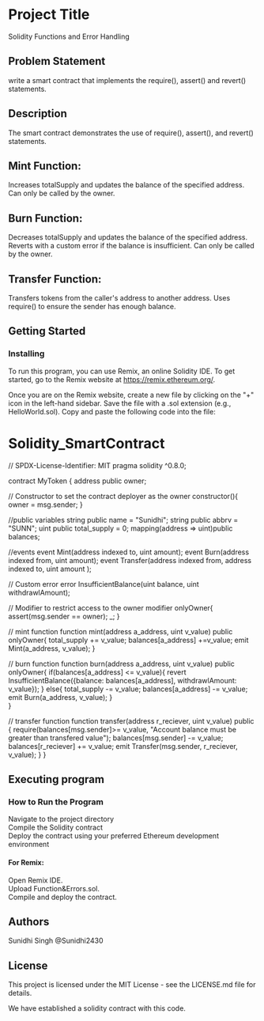 # Project Title  
Solidity Functions and Error Handling

## Problem Statement
write a smart contract that implements the require(), assert() and revert() statements.

## Description  
The smart contract demonstrates the use of require(), assert(), and revert() statements. 
## Mint Function:
Increases totalSupply and updates the balance of the specified address. Can only be called by the owner.
## Burn Function:
Decreases totalSupply and updates the balance of the specified address. Reverts with a custom error if the balance is insufficient. Can only be called by the owner.
## Transfer Function:
Transfers tokens from the caller's address to another address. Uses require() to ensure the sender has enough balance.

## Getting Started

### Installing  
To run this program, you can use Remix, an online Solidity IDE. To get started, go to the Remix website at https://remix.ethereum.org/.

Once you are on the Remix website, create a new file by clicking on the "+" icon in the left-hand sidebar. Save the file with a .sol extension (e.g., HelloWorld.sol). Copy and paste the following code into the file:

# Solidity_SmartContract
// SPDX-License-Identifier: MIT
pragma solidity ^0.8.0;

contract MyToken {
    address public owner;

// Constructor to set the contract deployer as the owner
    constructor(){
        owner = msg.sender;
    }

//public variables
  string public name = "Sunidhi";
  string public abbrv = "SUNN";
  uint public total_supply = 0;
  mapping(address => uint)public balances;

//events
  event Mint(address indexed to, uint amount);
  event Burn(address indexed from, uint amount);
  event Transfer(address indexed from, address indexed to, uint amount );

// Custom error
  error InsufficientBalance(uint balance, uint withdrawlAmount);

// Modifier to restrict access to the owner
modifier onlyOwner{
    assert(msg.sender == owner);
    _;
}

// mint function
function mint(address a_address, uint v_value) public onlyOwner{
     total_supply += v_value;
        balances[a_address] +=v_value;
        emit Mint(a_address, v_value);
}

// burn function
function burn(address a_address, uint v_value) public onlyOwner{
    if(balances[a_address] <= v_value){
        revert InsufficientBalance({balance: balances[a_address], withdrawlAmount: v_value});
    } else{
         total_supply -= v_value;
           balances[a_address] -= v_value;
           emit Burn(a_address, v_value);
    }          
}

// transfer function
function transfer(address r_reciever, uint v_value) public {
    require(balances[msg.sender]>= v_value, "Account balance must be greater than transfered value");
    balances[msg.sender] -= v_value;
    balances[r_reciever] += v_value;
    emit Transfer(msg.sender, r_reciever, v_value);
}
}

## Executing program    
### How to Run the Program      
Navigate to the project directory  
Compile the Solidity contract  
Deploy the contract using your preferred Ethereum development environment   

#### For Remix:    
Open Remix IDE.  
Upload Function&Errors.sol.  
Compile and deploy the contract.  


## Authors  
Sunidhi Singh @Sunidhi2430

## License  
This project is licensed under the MIT License - see the LICENSE.md file for details.  

We have established a solidity contract with this code. 

